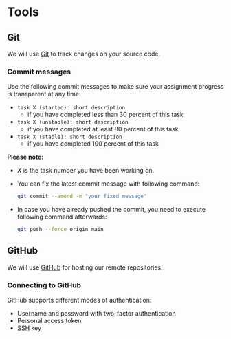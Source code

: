 # Tools

## Git

We will use [Git](https://git-scm.com/) to track changes on your source code. 

### Commit messages

Use the following commit messages to make sure your assignment progress is transparent at any time:

- `task X (started): short description`
  - if you have completed less than 30 percent of this task
- `task X (unstable): short description`
  - if you have completed at least 80 percent of this task
- `task X (stable): short description`
  - if you have completed 100 percent of this task

**Please note:**

- *X* is the task number you have been working on.

- You can fix the latest commit message with following command:

  ```bash
  git commit --amend -m "your fixed message"
  ```

- In case you have already pushed the commit, you need to execute following command afterwards:

  ```bash
  git push --force origin main
  ```

## GitHub

We will use [GitHub](https://github.com/) for hosting our remote repositories. 

### Connecting to GitHub

GitHub supports different modes of authentication:

- Username and password with two-factor authentication
- Personal access token
- [SSH](https://docs.github.com/en/github/authenticating-to-github/connecting-to-github-with-ssh) key
